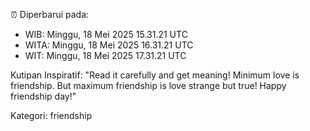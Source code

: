 ⏰ Diperbarui pada:
- WIB: Minggu, 18 Mei 2025 15.31.21 UTC
- WITA: Minggu, 18 Mei 2025 16.31.21 UTC
- WIT: Minggu, 18 Mei 2025 17.31.21 UTC

Kutipan Inspiratif:
"Read it carefully and get meaning! Minimum love is friendship. But maximum friendship is love strange but true! Happy friendship day!"


Kategori: friendship

